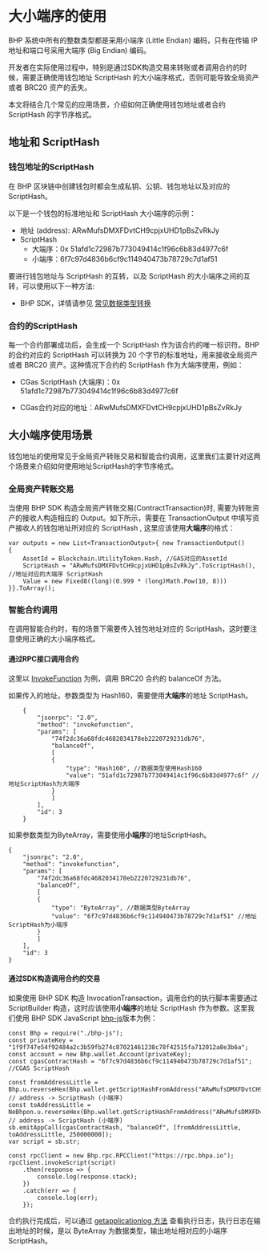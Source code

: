 # 大小端序的使用

 BHP 系统中所有的整数类型都是采用小端序 (Little Endian) 编码，只有在传输 IP 地址和端口号采用大端序 (Big Endian) 编码。

开发者在实际使用过程中，特别是通过SDK构造交易来转账或者调用合约的时候，需要正确使用钱包地址 ScriptHash 的大小端序格式，否则可能导致全局资产或者 BRC20 资产的丢失。

本文将结合几个常见的应用场景，介绍如何正确使用钱包地址或者合约 ScriptHash 的字节序格式。

## 地址和 ScriptHash
### 钱包地址的ScriptHash
在 BHP 区块链中创建钱包时都会生成私钥、公钥、钱包地址以及对应的 ScriptHash。

以下是一个钱包的标准地址和 ScriptHash 大小端序的示例： 

- 地址 (address): ARwMufsDMXFDvtCH9cpjxUHD1pBsZvRkJy
- ScriptHash
  - 大端序：0x 51afd1c72987b773049414c1f96c6b83d4977c6f
  - 小端序：6f7c97d4836b6cf9c114940473b78729c7d1af51

要进行钱包地址与 ScriptHash 的互转，以及 ScriptHash 的大小端序之间的互转，可以使用以下一种方法:

- BHP SDK，详情请参见 [常见数据类型转换](../sdk/conversion.md)

### 合约的ScriptHash
每一个合约部署成功后，会生成一个 ScriptHash 作为该合约的唯一标识符。BHP 的合约对应的 ScriptHash 可以转换为 20 个字节的标准地址，用来接收全局资产或者 BRC20 资产。这种情况下合约的 ScriptHash 作为大端序使用，例如：

- CGas ScriptHash (大端序)：0x 51afd1c72987b773049414c1f96c6b83d4977c6f

- CGas合约对应的地址：ARwMufsDMXFDvtCH9cpjxUHD1pBsZvRkJy

## 大小端序使用场景
钱包地址的使用常见于全局资产转账交易和智能合约调用，这里我们主要针对这两个场景来介绍如何使用地址ScriptHash的字节序格式。
### 全局资产转账交易
当使用 BHP SDK 构造全局资产转账交易(ContractTransaction)时, 需要为转账资产的接收人构造相应的 Output。如下所示，需要在 TransactionOutput 中填写资产接收人的钱包地址所对应的 ScriptHash , 这里应该使用**大端序**的格式：

```
var outputs = new List<TransactionOutput>{ new TransactionOutput()
{
    AssetId = Blockchain.UtilityToken.Hash, //GAS对应的AssetId
    ScriptHash = "ARwMufsDMXFDvtCH9cpjxUHD1pBsZvRkJy".ToScriptHash(), //地址对应的大端序 ScriptHash
    Value = new Fixed8((long)(0.999 * (long)Math.Pow(10, 8)))
}}.ToArray();
```

### 智能合约调用
在调用智能合约时，有的场景下需要传入钱包地址对应的 ScriptHash，这时要注意使用正确的大小端序格式。

#### 通过RPC接口调用合约

这里以 [InvokeFunction](../../reference/rpc/api/invokefunction.md) 为例，调用 BRC20 合约的 balanceOf 方法。

如果传入的地址，参数类型为 Hash160，需要使用**大端序**的地址 ScriptHash。

```
    {
        "jsonrpc": "2.0",
        "method": "invokefunction",
        "params": [
            "74f2dc36a68fdc4682034178eb2220729231db76",
            "balanceOf",
            [
            {
                "type": "Hash160", //数据类型使用Hash160
                "value": "51afd1c72987b773049414c1f96c6b83d4977c6f" //地址ScriptHash为大端序
            }
            ]
        ],
        "id": 3
    }
```

如果参数类型为ByteArray，需要使用**小端序**的地址ScriptHash。

```
{
    "jsonrpc": "2.0",
    "method": "invokefunction",
    "params": [
        "74f2dc36a68fdc4682034178eb2220729231db76",
        "balanceOf",
        [
        {
            "type": "ByteArray", //数据类型ByteArray
            "value": "6f7c97d4836b6cf9c114940473b78729c7d1af51" //地址ScriptHash为小端序
        }
        ]
    ],
    "id": 3
}
```

#### 通过SDK构造调用合约的交易


如果使用 BHP SDK 构造 InvocationTransaction，调用合约的执行脚本需要通过 ScriptBuilder 构造，这时应该使用**小端序**的地址 ScriptHash 作为参数。这里我们使用 BHP SDK JavaScript [bhp-js](https://github.com/BhpAlpha/bhp-js)版本为例：

```
const Bhp = require("./bhp-js");
const privateKey = "1f9f747e54f92484a2c3b59fb274c87021461238c78f42515fa712012a8e3b6a";
const account = new Bhp.wallet.Account(privateKey);
const cgasContractHash = "6f7c97d4836b6cf9c114940473b78729c7d1af51"; //CGAS ScriptHash

const fromAddressLittle = Bhp.u.reverseHex(Bhp.wallet.getScriptHashFromAddress("ARwMufsDMXFDvtCH9cpjxUHD1pBsZvRkJy")); // address -> ScriptHash (小端序)
const toAddressLittle = NeBhpon.u.reverseHex(Bhp.wallet.getScriptHashFromAddress("ARwMufsDMXFDvtCH9cpjxUHD1pBsZvRkJy")); // address -> ScriptHash (小端序)
sb.emitAppCall(cgasContractHash, "balanceOf", [fromAddressLittle, toAddressLittle, 250000000]);
var script = sb.str;

const rpcClient = new Bhp.rpc.RPCClient("https://rpc.bhpa.io");
rpcClient.invokeScript(script)
    .then(response => {
        console.log(response.stack);
    })
    .catch(err => {
        console.log(err);
    });
```

合约执行完成后，可以通过 [getapplicationlog 方法](../../reference/rpc/api/getapplicationlog.md) 查看执行日志，执行日志在输出地址的时候，是以 ByteArray 为数据类型，输出地址相对应的小端序 ScriptHash。

